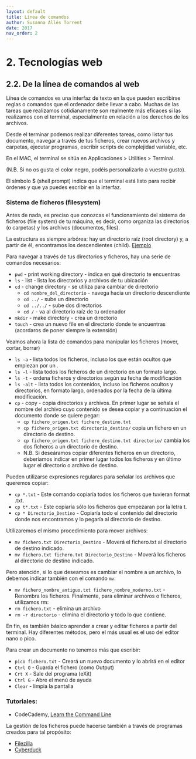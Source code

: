 ```yaml
---
layout: default
title: Línea de comandos
author: Susanna Allés Torrent
date: 2017
nav_order: 2
---
```


# 2. Tecnologías web

## 2.2. De la línea de comandos al web

Línea de comandos es una interfaz de texto en la que pueden escribirse reglas o comandos que el ordenador debe llevar a cabo. Muchas de las tareas que realizamos cotidianamente son realmente más eficaces si las realizamos con el terminal, especialmente en relación a los derechos de los archivos. 

Desde el terminar podemos realizar diferentes tareas, como listar tus documento, navegar a través de tus ficheros, crear nuevos archivos y carpetas, ejecutar programas, escribir scripts de complejidad variable, etc.

En el MAC, el terminal se sitúa en Applicaciones > Utilities > Terminal. 

(N.B. Si no os gusta el color negro, podéis personalizarlo a vuestro gusto).
 
El símbolo $ (shell prompt) indica que el terminal está listo para recibir órdenes y que ya puedes escribir en la interfaz. 

### Sistema de ficheros (filesystem)

Antes de nada, es preciso que conozcas el funcionamiento del sistema de ficheros (file system) de tu máquina, es decir, como organiza las directorios (o carpetas) y los archivos (documentos, files).

La estructura es siempre arbórea: hay un directorio raíz (root directory) y, a partir de él, encontramos los descendientes (child). [Ejemplo](https://s3.amazonaws.com/codecademy-content/courses/learn-the-command-line/img/LCL-fileTrees-01.png)

Para navegar a través de tus directorios y ficheros, hay una serie de comandos necesarios: 

-	`pwd` - print working directory - indica en qué directorio te encuentras
-	`ls` - list - lista los directorios y archivos de tu ubicación
-	`cd` - change directory -  se utiliza para cambiar de directorio
	-	`cd nombre_del_directorio` - navega hacia un directorio descendiente
	-	`cd ../` - sube un directorio
	-	`cd ../../` - sube dos directorios
	-	`cd /` - va al directorio raíz de tu ordenador
-	`mkdir` - make directory - crea un directorio 
-	`touch` - crea un nuevo file en el directorio donde te encuentras (acordaros de poner siempre la extensión)

Veamos ahora la lista de comandos para manipular los ficheros (mover, cortar, borrar) 

-	`ls -a` - lista todos los ficheros, incluso los que están ocultos que empiezan por un .
-	`ls -l` - lista todos los ficheros de un directorio en un formato largo.
-	`ls -t` - ordena ficheros y directorios según su fecha de modificación
-	`ls -alt` - lista todos los contenidos, incluso los ficheros ocultos y directorios, en formato largo, ordenados por la fecha de la última modificación. 
-	`cp` - copy - copia directorios y archivos. En primer lugar se señala el nombre del archivo cuyo contenido se desea copiar y a continuación el documento donde se quiere pegar: 
	-	`cp fichero_origen.txt fichero_destino.txt`
	-	`cp fichero_origen.txt directorio_destino/` copia un fichero en un directorio de destino. 
	-	`cp fichero_origen.txt fichero_destino.txt directorio/` cambia los dos ficheros a un directorio de destino. 
	-	N.B. Si deseáramos copiar diferentes ficheros en un directorio, deberíamos indicar en primer lugar todos los ficheros y en último lugar el directorio o archivo de destino. 

Pueden utilizarse expresiones regulares para señalar los archivos que queremos copiar:

-	`cp *.txt` - Este comando copiaría todos los ficheros que tuvieran format .txt. 
-	`cp t*.txt` - Este copiaría sólo los ficheros que empezaran por la letra t. 
-	`cp * Directorio_Destino` - Copiaría todo el contenido del directorio donde nos encontramos y lo pegaría al directorio de destino. 

Utilizaremos el mismo procedimiento para mover archivos:

-	`mv fichero.txt Directorio_Destino` - Moverá el fichero.txt al directorio de destino indicado. 
-	`mv fichero.txt fichero.txt Directorio_Destino` - Moverá los ficheros al directorio de destino indicado.

Pero atención, si lo que deseamos es cambiar el nombre a un archivo, lo debemos indicar también con el comando `mv`: 

-	`mv fichero_nombre_antiguo.txt fichero_nombre_moderno.txt` - Renombra los ficheros.
Finalmente, para eliminar archivos o ficheros, utilizamos rm: 
-	`rm fichero.txt` - elimina un archivo
-	`rm -r directorio` - elimina el directorio y todo lo que contiene. 

En fin, es también básico aprender a crear y editar ficheros a partir del terminal. Hay diferentes métodos, pero el más usual es el uso del editor nano o pico.

Para crear un documento no tenemos más que escribir:

-	`pico fichero.txt` - Creará un nuevo documento y lo abrirá en el editor
-	`Ctrl O` - Guarda el fichero (como Output)
-	`Crt X` - Sale del programa (eXit)
-	`Ctrl G` - Abre el menú de ayuda
-	`Clear` - limpia la pantalla 


### Tutoriales: 

- CodeCademy, [Learn the Command Line](https://www.codecademy.com/learn/learn-the-command-line)

La gestión de los ficheros puede hacerse también a través de programas creados para tal propósito: 

- [Filezilla](https://filezilla-project.org/)
- [Cyberduck](https://cyberduck.io/?l=en)
